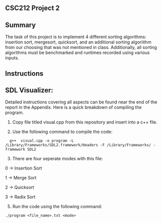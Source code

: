 CSC212 Project 2
---------------------

Summary
---------------------
The task of this project is to implement 4 different sorting algorithms: insertion sort, mergesort, quicksort, and an additional sorting algoriithm from our choosing that was not mentioned in class. Additionally, all sorting algorithms must be benchmarked and runtimes recorded using various inputs. 

Instructions
---------------------
SDL Visualizer:
---------------------
Detailed instructions covering all aspects can be found near the end of the report in the Appendix. Here is a quick breakdown of compiling the program.

1. Copy file titled visual.cpp from this repository and insert into a c++ file.

2. Use the following command to compile the code:
```
  g++  visual.cpp -o program -L /Library/Frameworks/SDL2.framework/Headers -F /Library/Frameworks/ -framework SDL2
```

3. There are four seperate modes with this file:

 0 -> Insertion Sort
 
 1 -> Merge Sort
 
 2 -> Quicksort
 
 3 -> Radix Sort


5. Run the code using the following command:
```
./program <file_name>.txt <mode>
```
